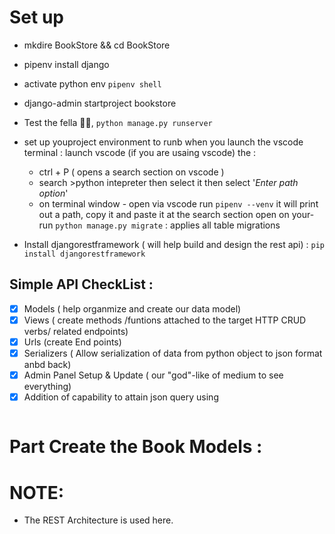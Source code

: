 # Set up 
- mkdire BookStore && cd BookStore
- pipenv install django
- activate python env `pipenv shell`
- django-admin startproject bookstore
- Test the fella 🤘🏻, `python manage.py runserver`
- set up youproject environment to runb when you launch the vscode terminal : 
 launch vscode (if you are usaing vscode) the  :
    *  ctrl + P ( opens a search section on vscode )
    *  search >python intepreter then select it then select '*Enter path option*'
    * on terminal window - open via vscode run `pipenv --venv` it will print out a path, copy it and paste it at the search section open on your- run `python manage.py migrate` : applies all table migrations

- Install djangorestframework ( will help build and design the rest api)  : `pip install djangorestframework`

## Simple API CheckList : 
  - [x] Models ( help organmize and create our data model)
  - [x] Views ( create methods /funtions attached to the target HTTP CRUD verbs/ related endpoints)
  - [x] Urls (create End points)
  - [x] Serializers ( Allow serialization of data from python object to json format anbd back)
  - [x] Admin Panel Setup & Update  ( our "god"-like of medium to see everything)
  - [x] Addition of capability to attain json query using
   ```urlpatterns = format_suffix_patterns(urlpatterns) # Allows you to query wit the .json line
   ```


# Part Create the Book Models : 


# NOTE: 
 - The REST Architecture is used here. 
